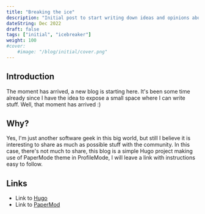 ```yaml
---
title: "Breaking the ice"
description: "Initial post to start writing down ideas and opinions about software engineering."
dateString: Dec 2022
draft: false
tags: ["initial", "icebreaker"]
weight: 100
#cover:
    #image: "/blog/initial/cover.png"
---
```

## Introduction

The moment has arrived, a new blog is starting here. It's been some time already since I have the idea to expose a small space where I can write stuff.
Well, that moment has arrived :)

## Why?

Yes, I'm just another software geek in this big world, but still I believe it is interesting to share as much as possible stuff with the community.
In this case, there's not much to share, this blog is a simple Hugo project making use of PaperMode theme in ProfileMode, I will leave a link with instructions easy to follow.

## Links

* Link to [Hugo](https://gohugo.io/)
* Link to [PaperMod](https://github.com/adityatelange/hugo-PaperMod)
